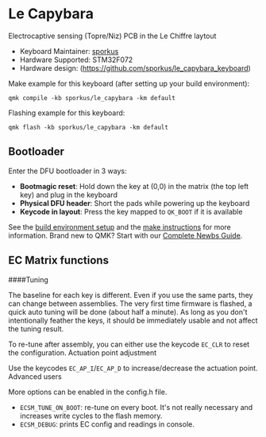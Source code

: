 # Le Capybara

Electrocaptive sensing (Topre/Niz) PCB in the Le Chiffre laytout

* Keyboard Maintainer: [sporkus](https://github.com/sporkus)
* Hardware Supported: STM32F072
* Hardware design: (https://github.com/sporkus/le_capybara_keyboard)

Make example for this keyboard (after setting up your build environment):

    qmk compile -kb sporkus/le_capybara -km default

Flashing example for this keyboard:

    qmk flash -kb sporkus/le_capybara -km default

## Bootloader

Enter the DFU bootloader in 3 ways:
* **Bootmagic reset**: Hold down the key at (0,0) in the matrix (the top left key) and plug in the keyboard
* **Physical DFU header**: Short the pads while powering up the keyboard
* **Keycode in layout**: Press the key mapped to `QK_BOOT` if it is available

See the [build environment setup](https://docs.qmk.fm/#/getting_started_build_tools) and the [make instructions](https://docs.qmk.fm/#/getting_started_make_guide) for more information. Brand new to QMK? Start with our [Complete Newbs Guide](https://docs.qmk.fm/#/newbs).

## EC Matrix functions
####Tuning

The baseline for each key is different. Even if you use the same parts, they can change between assemblies. The very first time firmware is flashed, a quick auto tuning will be done (about half a minute). As long as you don't intentionally feather the keys, it should be immediately usable and not affect the tuning result.

To re-tune after assembly, you can either use the keycode `EC_CLR` to reset the configuration.
Actuation point adjustment

Use the keycodes `EC_AP_I`/`EC_AP_D` to increase/decrease the actuation point.
Advanced users

More options can be enabled in the config.h file.

- `ECSM_TUNE_ON_BOOT`: re-tune on every boot. It's not really necessary and increases write cycles to the flash memory.
- `ECSM_DEBUG`: prints EC config and readings in console.

